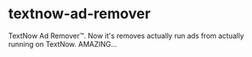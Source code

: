 # textnow-ad-remover
TextNow Ad Remover™. Now it's removes actually run ads from actually running on TextNow. AMAZING...
